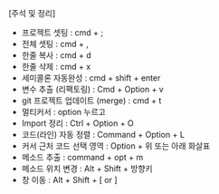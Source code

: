 
[주석 및 정리]  
- 프로젝트 셋팅 : cmd + ;
- 전체 셋팅 : cmd + ,
- 한줄 복사 : cmd + d
- 한줄 삭제 : cmd + x
- 세미콜론 자동완성 : cmd + shift + enter
- 변수 추출 (리팩토링) : Cmd + Option + v
- git 프로젝트 업데이트 (merge) : cmd + t
- 멀티커서 : option 누르고
- Import 정리	: Ctrl + Option + O
- 코드(라인) 자동 정렬 : Command + Option + L
- 커서 근처 코드 선택 영역 : Option + 위 또는 아래 화살표
- 메소드 추출 : command + opt + m
- 메소드 위치 변경 : Alt + Shift + 방향키
- 창 이동 : Alt + Shift + [ or ]
